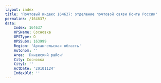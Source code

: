 ```yaml
---
layout: index
title: 'Почтовый индекс 164637: отделение почтовой связи Почты России'
permalink: /164637/
data:
    Index: 164637
    OPSName: Сосновка
    OPSType: О
    OPSSubm: 163999
    Region: 'Архангельская область'
    Autonom: ''
    Area: 'Пинежский район'
    City: Сосновка
    City1: ''
    ActDate: '20101124'
    IndexOld: ''
---
```

